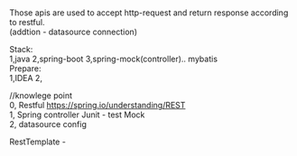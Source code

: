 # 
Those apis are used to accept http-request and return response according to restful.   
(addtion - datasource connection)   
   
Stack:   
1,java 2,spring-boot 3,spring-mock(controller).. mybatis   
Prepare:  
1,IDEA 2,   

//knowlege point   
0, Restful https://spring.io/understanding/REST    
1, Spring controller Junit - test Mock   
2, datasource config    


RestTemplate -   
